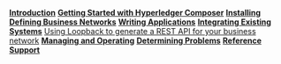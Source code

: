 **[Introduction](../introduction/introduction.html)**
**[Getting Started with Hyperledger Composer](../tutorials/tutorialindex.html)**
**[Installing](../installing/installingindex.html)**
**[Defining Business Networks](../business-network/businessnetwork.html)**
**[Writing Applications](../applications/genapp.html)**
**[Integrating Existing Systems](../integrating/integrating-index.html)**
[Using Loopback to generate a REST API for your business network](../integrating/getting-started-rest-api.html)
**[Managing and Operating](../managing/managingindex.html)**
**[Determining Problems](../problems/diagnostics.html)**
**[Reference](../reference/MeetTheModules.html)**
**[Support](../support/index.html)**

